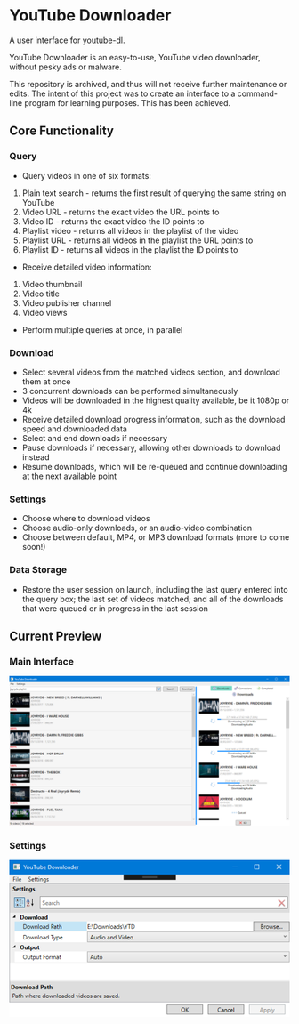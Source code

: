 # YouTube Downloader
A user interface for [youtube-dl](https://github.com/ytdl-org/youtube-dl).

YouTube Downloader is an easy-to-use, YouTube video downloader, without pesky ads or malware.

This repository is archived, and thus will not receive further maintenance or edits.
The intent of this project was to create an interface to a command-line program for learning purposes.
This has been achieved.

## Core Functionality

### Query
- Query videos in one of six formats:
 1. Plain text search - returns the first result of querying the same string on YouTube
 2. Video URL - returns the exact video the URL points to
 3. Video ID - returns the exact video the ID points to
 4. Playlist video - returns all videos in the playlist of the video
 5. Playlist URL - returns all videos in the playlist the URL points to
 6. Playlist ID - returns all videos in the playlist the ID points to
- Receive detailed video information:
 1. Video thumbnail
 2. Video title
 3. Video publisher channel
 4. Video views
- Perform multiple queries at once, in parallel

### Download
- Select several videos from the matched videos section, and download them at once
- 3 concurrent downloads can be performed simultaneously
- Videos will be downloaded in the highest quality available, be it 1080p or 4k
- Receive detailed download progress information, such as the download speed and downloaded data
- Select and end downloads if necessary
- Pause downloads if necessary, allowing other downloads to download instead
- Resume downloads, which will be re-queued and continue downloading at the next available point

### Settings
- Choose where to download videos
- Choose audio-only downloads, or an audio-video combination
- Choose between default, MP4, or MP3 download formats (more to come soon!)

### Data Storage
- Restore the user session on launch, including the last query entered into the query box; the last set of videos matched; and all of the downloads that were queued or in progress in the last session

## Current Preview

### Main Interface
![Main Interface](Preview/Main%20Interface.png)

### Settings
![Settings](Preview/Settings.png)